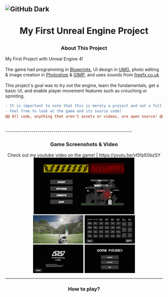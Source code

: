 ![GitHub Dark](https://github.com/github-dark.png#gh-light-mode-only)
---------------------------------------------------------------

# <p align="center"> My First Unreal Engine Project </p>

### <p align="center"> About This Project </p>

My First Project with Unreal Engine 4!
<br><br>
The game had programming in [Blueprints](https://docs.unrealengine.com/4.27/en-US/ProgrammingAndScripting/Blueprints/Overview/), UI design in [UMG](https://docs.unrealengine.com/5.0/en-US/umg-ui-designer-for-unreal-engine/), photo editing & image creation in [Photoshop](https://www.adobe.com/products/photoshop.html) & [GIMP](https://www.gimp.org/), and uses sounds from [freefx.co.uk](freefx.co.uk)
<br><br>
This project's goal was to try out the engine, learn the fundamentals, 
get a basic UI, and enable player movement features such as crouching or sprinting.
<br>
```diff
- It is important to note that this is merely a project and not a full game!
- Feel free to look at the game and its source code! 
@@ All code, anything that aren't assets or videos, are open source! @@
```
<br>
---------------------------------------------------------------

### <p align="center"> Game Screenshots & Video </p>

<p align="center"> Check out my youtube video on the game! | https://youtu.be/vt5fpE0bzSY

  <img src="https://github.com/Lin8x/unrealproject-firstproject/blob/main/readmeimages/Screenshot2.png?raw=true" alt="youtubechannel" width="64%" height="36%"> 
  
  <br>
  
  <img src="https://github.com/Lin8x/unrealproject-firstproject/blob/main/readmeimages/Screenshot1.png?raw=true" alt="youtubechannel" width="32%" height="18%"> 
  
  <img src="https://github.com/Lin8x/unrealproject-firstproject/blob/main/readmeimages/Screenshot3.png?raw=true" alt="youtubechannel" width="32%" height="18%"> 
  
  <br>
  
  <img src="https://github.com/Lin8x/unrealproject-firstproject/blob/main/readmeimages/Screenshot4.png?raw=true" alt="youtubechannel" width="32%" height="18%"> 
  
  <img src="https://github.com/Lin8x/unrealproject-firstproject/blob/main/readmeimages/Screenshot5.png?raw=true" alt="youtubechannel" width="32%" height="18%"> 
  
</p>

---------------------------------------------------------------

### <p align="center"> How to play? </p>

